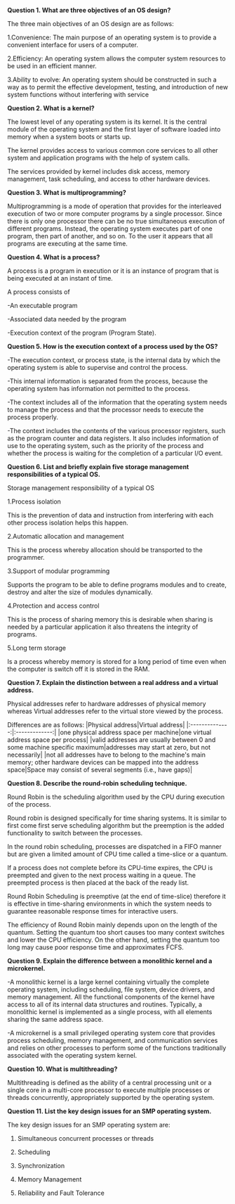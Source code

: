 
**Question 1. What are three objectives of an OS design?**

The three main objectives of an OS design are as follows:

1.Convenience: The main purpose of an operating system is to provide a convenient interface for users of a computer.

2.Efficiency: An operating system allows the computer system resources to be used in an efficient manner. 

3.Ability to evolve: An operating system should be constructed in such a way as to permit the effective 
development, testing, and introduction of new system functions without interfering with service

**Question 2. What is a kernel?**

The lowest level of any operating system is its kernel. It is the central module of the operating system and the first layer of software loaded into memory when a system boots or starts up.

The kernel provides access to various common core services to all other system and application programs with the help of system calls. 

The services provided by kernel includes disk access, memory management, task scheduling, and access to other hardware devices. 

**Question 3. What is multiprogramming?**

Multiprogramming is a mode of operation that provides for the interleaved execution of two or more computer programs by a single processor.  Since there is only one processor there can be no true simultaneous execution of different programs. Instead, the operating system executes part of one program, then part of another, and so on. To the user it appears that all programs are executing at the same time.

**Question 4. What is a process?**

A process is a program in execution or it is an instance of program that is being executed at an instant of time.

A process consists of 

-An executable program

-Associated data needed by the program

-Execution context of the program (Program State).


**Question 5. How is the execution context of a process used by the OS?**

-The execution context, or process state, is the internal data by which the operating system is able to supervise and control the process. 

-This internal information is separated from the process, because the operating system has information not permitted to the process. 

-The context includes all of the information that the operating system needs to manage the process and that the processor needs to execute the process properly. 

-The context includes the contents of the various processor registers, such as the program counter and data registers. It also includes information of use to the operating system, such as the priority of the process and whether the process is waiting for the completion of a particular I/O event.

**Question 6. List and briefly explain five storage management responsibilities of a typical OS.**

Storage management responsibility of a typical OS

1.Process isolation

This is the prevention of data and instruction from interfering with each other process isolation helps this happen.

2.Automatic allocation and management

This is the process whereby allocation should be transported to the programmer.

3.Support of modular programming

Supports the program to be able to define programs modules and to create, destroy and alter the size of modules dynamically.

4.Protection and access control

This is the process of sharing memory this is desirable when sharing is needed by a particular application it also threatens the integrity of programs.

5.Long term storage

Is a process whereby memory is stored for a long period of time even when the computer is switch off it is stored in the RAM.

**Question 7. Explain the distinction between a real address and a virtual address.**

Physical addresses refer to hardware addresses of physical memory whereas Virtual addresses refer to the virtual store viewed by the process.

Differences are as follows:
|Physical address|Virtual address|
|:--------------:|:-------------:|
|one physical address space per machine|one virtual address space per process|
|valid addresses are usually between 0 and some machine specific maximum|addresses may start at zero, but not necessarily|
|not all addresses have to belong to the machine's main memory; other hardware devices can be mapped into the address space|Space may consist of several segments (i.e., have gaps)|

**Question 8. Describe the round-robin scheduling technique.**

Round Robin is the scheduling algorithm used by the CPU during execution of the process.

Round robin is designed specifically for time sharing systems. It is similar to first come first serve scheduling algorithm
but the preemption is the added functionality to switch between the processes.

In the round robin scheduling, processes are dispatched in a FIFO manner but are given a limited amount of CPU time called a time-slice or a quantum.

If a process does not complete before its CPU-time expires, the CPU is preempted and given to the next process waiting in a queue. 
The preempted process is then placed at the back of the ready list.

Round Robin Scheduling is preemptive (at the end of time-slice) therefore it is effective in time-sharing environments in which the system needs
to guarantee reasonable response times for interactive users.

The efficiency of Round Robin mainly depends upon on the length of the quantum. Setting the quantum too short causes too many context switches 
and lower the CPU efficiency. On the other hand, setting the quantum too long may cause poor response time and approximates FCFS.

**Question 9. Explain the difference between a monolithic kernel and a microkernel.**

-A monolithic kernel is a large kernel containing virtually the complete operating
system, including scheduling, file system, device drivers, and memory
management. All the functional components of the kernel have access to all of its
internal data structures and routines. Typically, a monolithic kernel is implemented
as a single process, with all elements sharing the same address space. 

-A microkernel is a small privileged operating system core that provides process
scheduling, memory management, and communication services and relies on other
processes to perform some of the functions traditionally associated with the
operating system kernel.

**Question 10. What is multithreading?**

Multithreading is defined as the ability of a central processing unit or a single core in a multi-core processor to execute multiple processes or threads concurrently, appropriately supported by the operating system.

**Question 11. List the key design issues for an SMP operating system.**

The key design issues for an SMP operating system are:

1. Simultaneous concurrent processes or threads

2. Scheduling

3. Synchronization

4. Memory Management

5. Reliability and Fault Tolerance
